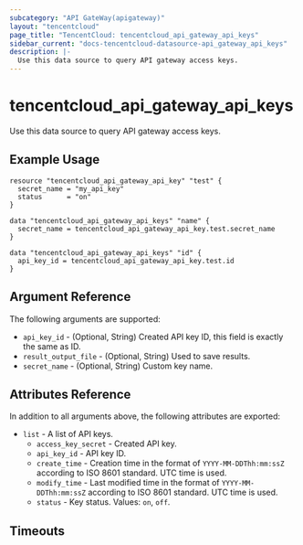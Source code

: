 ```yaml
---
subcategory: "API GateWay(apigateway)"
layout: "tencentcloud"
page_title: "TencentCloud: tencentcloud_api_gateway_api_keys"
sidebar_current: "docs-tencentcloud-datasource-api_gateway_api_keys"
description: |-
  Use this data source to query API gateway access keys.
---
```


# tencentcloud_api_gateway_api_keys

Use this data source to query API gateway access keys.

## Example Usage

```hcl
resource "tencentcloud_api_gateway_api_key" "test" {
  secret_name = "my_api_key"
  status      = "on"
}

data "tencentcloud_api_gateway_api_keys" "name" {
  secret_name = tencentcloud_api_gateway_api_key.test.secret_name
}

data "tencentcloud_api_gateway_api_keys" "id" {
  api_key_id = tencentcloud_api_gateway_api_key.test.id
}
```

## Argument Reference

The following arguments are supported:

* `api_key_id` - (Optional, String) Created API key ID, this field is exactly the same as ID.
* `result_output_file` - (Optional, String) Used to save results.
* `secret_name` - (Optional, String) Custom key name.

## Attributes Reference

In addition to all arguments above, the following attributes are exported:

* `list` - A list of API keys.
  * `access_key_secret` - Created API key.
  * `api_key_id` - API key ID.
  * `create_time` - Creation time in the format of `YYYY-MM-DDThh:mm:ssZ` according to ISO 8601 standard. UTC time is used.
  * `modify_time` - Last modified time in the format of `YYYY-MM-DDThh:mm:ssZ` according to ISO 8601 standard. UTC time is used.
  * `status` - Key status. Values: `on`, `off`.


## Timeouts

<no value>


